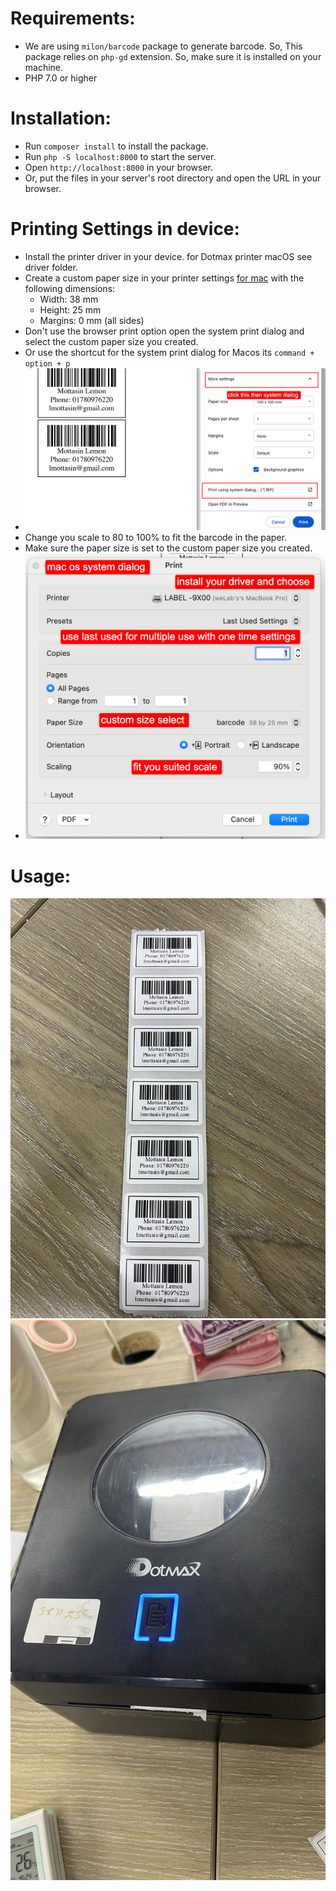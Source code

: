 # Requirements:
* We are using `milon/barcode` package to generate barcode. So, This package relies on `php-gd` extension. So, make sure it is installed on your machine.
* PHP 7.0 or higher

# Installation:
* Run `composer install` to install the package.
* Run `php -S localhost:8000` to start the server.
* Open `http://localhost:8000` in your browser.
* Or, put the files in your server's root directory and open the URL in your browser.

# Printing Settings in device: 
* Install the printer driver in your device. for Dotmax printer macOS see driver folder.
* Create a custom paper size in your printer settings [for mac](https://support.apple.com/en-ke/guide/mac-help/mchlp15541/mac) with the following dimensions:
  * Width: 38 mm
  * Height: 25 mm
  * Margins: 0 mm (all sides)
* Don't use the browser print option open the system print dialog and select the custom paper size you created.
* Or use the shortcut for the system print dialog for Macos its `command + option + p`
* ![img.png](img.png)
* Change you scale to 80 to 100% to fit the barcode in the paper.
* Make sure the paper size is set to the custom paper size you created.
* ![img_1.png](img_1.png)

# Usage:
![img_2.png](img_2.png)
![img_3.png](img_3.png)
